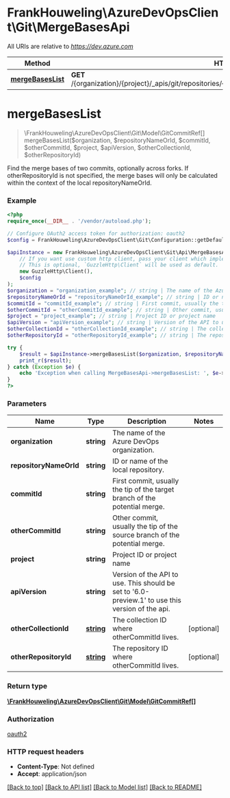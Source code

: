 # FrankHouweling\AzureDevOpsClient\Git\MergeBasesApi

All URIs are relative to *https://dev.azure.com*

Method | HTTP request | Description
------------- | ------------- | -------------
[**mergeBasesList**](MergeBasesApi.md#mergeBasesList) | **GET** /{organization}/{project}/_apis/git/repositories/{repositoryNameOrId}/commits/{commitId}/mergebases | 


# **mergeBasesList**
> \FrankHouweling\AzureDevOpsClient\Git\Model\GitCommitRef[] mergeBasesList($organization, $repositoryNameOrId, $commitId, $otherCommitId, $project, $apiVersion, $otherCollectionId, $otherRepositoryId)



Find the merge bases of two commits, optionally across forks. If otherRepositoryId is not specified, the merge bases will only be calculated within the context of the local repositoryNameOrId.

### Example
```php
<?php
require_once(__DIR__ . '/vendor/autoload.php');

// Configure OAuth2 access token for authorization: oauth2
$config = FrankHouweling\AzureDevOpsClient\Git\Configuration::getDefaultConfiguration()->setAccessToken('YOUR_ACCESS_TOKEN');

$apiInstance = new FrankHouweling\AzureDevOpsClient\Git\Api\MergeBasesApi(
    // If you want use custom http client, pass your client which implements `GuzzleHttp\ClientInterface`.
    // This is optional, `GuzzleHttp\Client` will be used as default.
    new GuzzleHttp\Client(),
    $config
);
$organization = "organization_example"; // string | The name of the Azure DevOps organization.
$repositoryNameOrId = "repositoryNameOrId_example"; // string | ID or name of the local repository.
$commitId = "commitId_example"; // string | First commit, usually the tip of the target branch of the potential merge.
$otherCommitId = "otherCommitId_example"; // string | Other commit, usually the tip of the source branch of the potential merge.
$project = "project_example"; // string | Project ID or project name
$apiVersion = "apiVersion_example"; // string | Version of the API to use.  This should be set to '6.0-preview.1' to use this version of the api.
$otherCollectionId = "otherCollectionId_example"; // string | The collection ID where otherCommitId lives.
$otherRepositoryId = "otherRepositoryId_example"; // string | The repository ID where otherCommitId lives.

try {
    $result = $apiInstance->mergeBasesList($organization, $repositoryNameOrId, $commitId, $otherCommitId, $project, $apiVersion, $otherCollectionId, $otherRepositoryId);
    print_r($result);
} catch (Exception $e) {
    echo 'Exception when calling MergeBasesApi->mergeBasesList: ', $e->getMessage(), PHP_EOL;
}
?>
```

### Parameters

Name | Type | Description  | Notes
------------- | ------------- | ------------- | -------------
 **organization** | **string**| The name of the Azure DevOps organization. |
 **repositoryNameOrId** | **string**| ID or name of the local repository. |
 **commitId** | **string**| First commit, usually the tip of the target branch of the potential merge. |
 **otherCommitId** | **string**| Other commit, usually the tip of the source branch of the potential merge. |
 **project** | **string**| Project ID or project name |
 **apiVersion** | **string**| Version of the API to use.  This should be set to &#39;6.0-preview.1&#39; to use this version of the api. |
 **otherCollectionId** | [**string**](../Model/.md)| The collection ID where otherCommitId lives. | [optional]
 **otherRepositoryId** | [**string**](../Model/.md)| The repository ID where otherCommitId lives. | [optional]

### Return type

[**\FrankHouweling\AzureDevOpsClient\Git\Model\GitCommitRef[]**](../Model/GitCommitRef.md)

### Authorization

[oauth2](../../README.md#oauth2)

### HTTP request headers

 - **Content-Type**: Not defined
 - **Accept**: application/json

[[Back to top]](#) [[Back to API list]](../../README.md#documentation-for-api-endpoints) [[Back to Model list]](../../README.md#documentation-for-models) [[Back to README]](../../README.md)

